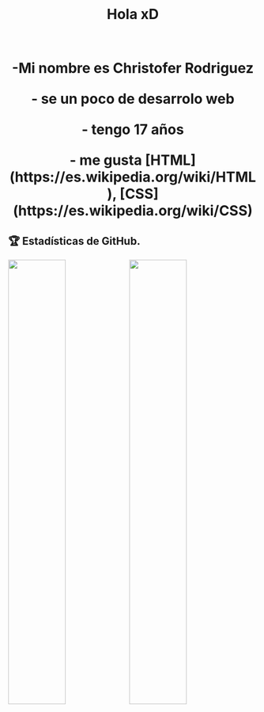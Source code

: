 
  <br>
  <h1 align="center"> Hola xD </h1>
  <br>

<h1 align="center">
 
  <p> -Mi nombre es Christofer Rodriguez </p>
  <p> - se un poco de desarrolo web</p> 
  <p> - tengo 17 años</p>
  - me gusta  [HTML](https://es.wikipedia.org/wiki/HTML), [CSS](https://es.wikipedia.org/wiki/CSS)
  <br>

## 🏆 Estadísticas de GitHub.
<a href="https://gihub.com/RedPlayer1890">
  <img src="https://github-readme-stats.anuraghazra1.vercel.app/api?username=locodescontrol&show_icons=true&include_all_commits=false&theme=vision-friendly-dark&count_private=true" width="48%" align="left">
  <img src="https://github-readme-streak-stats.herokuapp.com/?user=locodescontrol&theme=vision-friendly-dark" width="48%">
</a>
